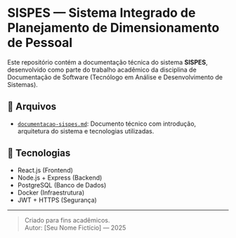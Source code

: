 # SISPES — Sistema Integrado de Planejamento de Dimensionamento de Pessoal

Este repositório contém a documentação técnica do sistema **SISPES**, desenvolvido como parte do trabalho acadêmico da disciplina de Documentação de Software (Tecnólogo em Análise e Desenvolvimento de Sistemas).

## 📁 Arquivos

- [`documentacao-sispes.md`](documentacao-sispes.md): Documento técnico com introdução, arquitetura do sistema e tecnologias utilizadas.

## 📌 Tecnologias

- React.js (Frontend)
- Node.js + Express (Backend)
- PostgreSQL (Banco de Dados)
- Docker (Infraestrutura)
- JWT + HTTPS (Segurança)

---

> Criado para fins acadêmicos.  
> Autor: [Seu Nome Fictício] — 2025
